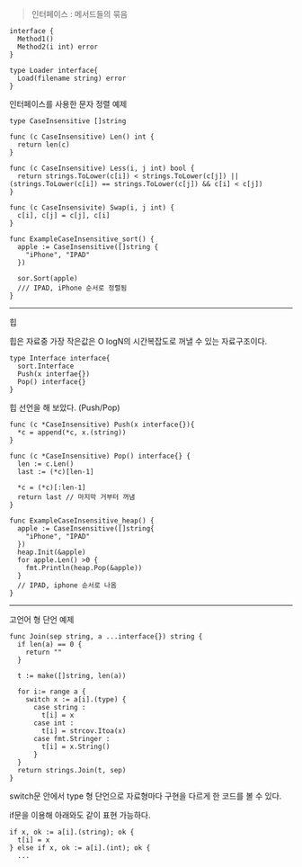 > 인터페이스 : 메서드들의 묶음

```
interface {
  Method1()
  Method2(i int) error
}

type Loader interface{
  Load(filename string) error
}
```


인터페이스를 사용한 문자 정렬 예제

```
type CaseInsensitive []string

func (c CaseInsensitive) Len() int {
  return len(c)
}

func (c CaseInsensitive) Less(i, j int) bool {
  return strings.ToLower(c[i]) < strings.ToLower(c[j]) || (strings.ToLower(c[i]) == strings.ToLower(c[j]) && c[i] < c[j])
}

func (c CaseInsensivite) Swap(i, j int) {
  c[i], c[j] = c[j], c[i]
}

func ExampleCaseInsensitive_sort() {
  apple := CaseInsensitive([]string {
    "iPhone", "IPAD"
  })
  
  sor.Sort(apple)
  /// IPAD, iPhone 순서로 정렬됨
}
```

---

힙

힙은 자료중 가장 작은값은 O logN의 시간복잡도로 꺼낼 수 있는 자료구조이다.

```
type Interface interface{
  sort.Interface
  Push(x interfae{})
  Pop() interface{}
}
```

힙 선언을 해 보았다. (Push/Pop)

```
func (c *CaseInsensitive) Push(x interface{}){
  *c = append(*c, x.(string))
}

func (c *CaseInsensitive) Pop() interface{} {
  len := c.Len()
  last := (*c)[len-1]
  
  *c = (*c)[:len-1]
  return last // 마지막 거부터 꺼냄
}

func ExampleCaseInsensitive_heap() {
  apple := CaseInsensitive([]string{
    "iPhone", "IPAD"
  })
  heap.Init(&apple)
  for apple.Len() >0 {
    fmt.Println(heap.Pop(&apple))
  }
  // IPAD, iphone 순서로 나옴
}
```

---

고언어 형 단언 예제

```
func Join(sep string, a ...interface{}) string {
  if len(a) == 0 {
    return ""
  }
  
  t := make([]string, len(a))
  
  for i:= range a {
    switch x := a[i].(type) {
      case string :
        t[i] = x
      case int :
        t[i] = strcov.Itoa(x)
      case fmt.Stringer :
        t[i] = x.String()
      }
  }
  return strings.Join(t, sep)
}
```

switch문 안에서 type 형 단언으로 자료형마다 구현을 다르게 한 코드를 볼 수 있다.

if문을 이용해 아래와도 같이 표현 가능하다.

```
if x, ok := a[i].(string); ok {
  t[i] = x
} else if x, ok := a[i].(int); ok {
  ...
```

















